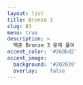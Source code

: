 ```yaml
---
layout: list
title: Bronze 3
slug: B3
menu: true
description: >
  백준 Bronze 3 문제 풀이
accent_color: '#260bd2'
accent_image:
  background: '#202020'
  overlay:    false
---
```



